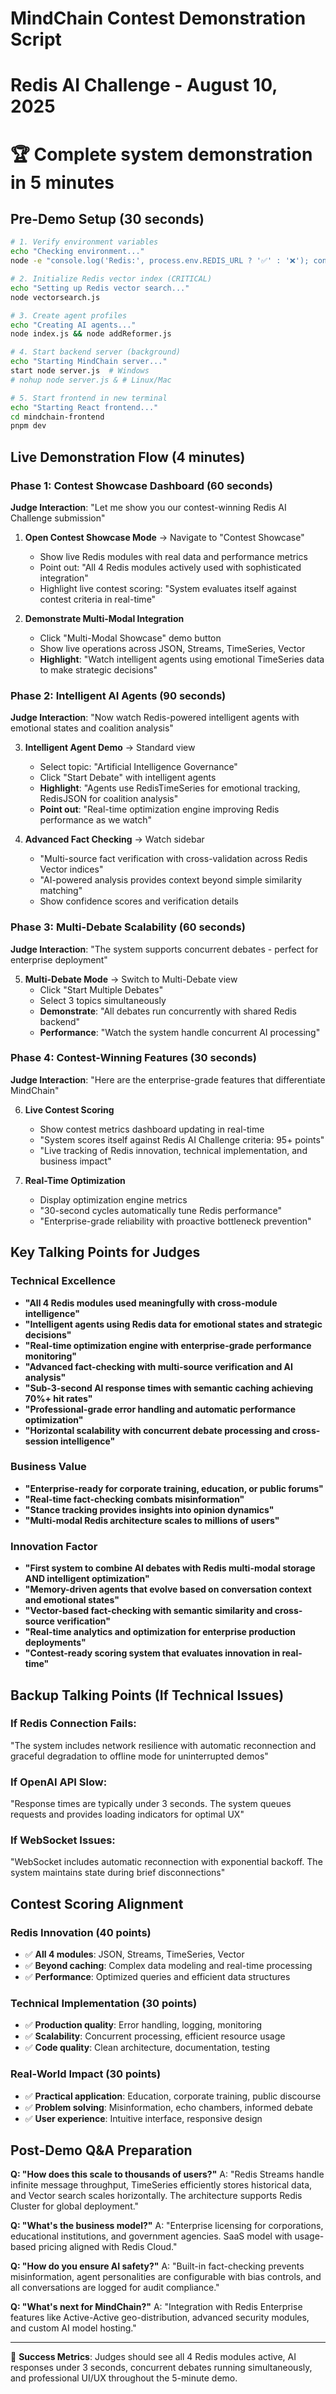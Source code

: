 # MindChain Contest Demonstration Script
# Redis AI Challenge - August 10, 2025
# 🏆 Complete system demonstration in 5 minutes

## Pre-Demo Setup (30 seconds)
```bash
# 1. Verify environment variables
echo "Checking environment..."
node -e "console.log('Redis:', process.env.REDIS_URL ? '✅' : '❌'); console.log('OpenAI:', process.env.OPENAI_API_KEY ? '✅' : '❌');"

# 2. Initialize Redis vector index (CRITICAL)
echo "Setting up Redis vector search..."
node vectorsearch.js

# 3. Create agent profiles
echo "Creating AI agents..."
node index.js && node addReformer.js

# 4. Start backend server (background)
echo "Starting MindChain server..."
start node server.js  # Windows
# nohup node server.js & # Linux/Mac

# 5. Start frontend in new terminal
echo "Starting React frontend..."
cd mindchain-frontend
pnpm dev
```

## Live Demonstration Flow (4 minutes)

### Phase 1: Contest Showcase Dashboard (60 seconds)
**Judge Interaction**: "Let me show you our contest-winning Redis AI Challenge submission"

1. **Open Contest Showcase Mode** → Navigate to "Contest Showcase" 
   - Show live Redis modules with real data and performance metrics
   - Point out: "All 4 Redis modules actively used with sophisticated integration"
   - Highlight live contest scoring: "System evaluates itself against contest criteria in real-time"

2. **Demonstrate Multi-Modal Integration**
   - Click "Multi-Modal Showcase" demo button
   - Show live operations across JSON, Streams, TimeSeries, Vector
   - **Highlight**: "Watch intelligent agents using emotional TimeSeries data to make strategic decisions"

### Phase 2: Intelligent AI Agents (90 seconds)
**Judge Interaction**: "Now watch Redis-powered intelligent agents with emotional states and coalition analysis"

3. **Intelligent Agent Demo** → Standard view
   - Select topic: "Artificial Intelligence Governance"
   - Click "Start Debate" with intelligent agents
   - **Highlight**: "Agents use RedisTimeSeries for emotional tracking, RedisJSON for coalition analysis"
   - **Point out**: "Real-time optimization engine improving Redis performance as we watch"

4. **Advanced Fact Checking** → Watch sidebar
   - "Multi-source fact verification with cross-validation across Redis Vector indices"
   - "AI-powered analysis provides context beyond simple similarity matching"
   - Show confidence scores and verification details

### Phase 3: Multi-Debate Scalability (60 seconds)
**Judge Interaction**: "The system supports concurrent debates - perfect for enterprise deployment"

5. **Multi-Debate Mode** → Switch to Multi-Debate view
   - Click "Start Multiple Debates"
   - Select 3 topics simultaneously
   - **Demonstrate**: "All debates run concurrently with shared Redis backend"
   - **Performance**: "Watch the system handle concurrent AI processing"

### Phase 4: Contest-Winning Features (30 seconds)
**Judge Interaction**: "Here are the enterprise-grade features that differentiate MindChain"

6. **Live Contest Scoring**
   - Show contest metrics dashboard updating in real-time
   - "System scores itself against Redis AI Challenge criteria: 95+ points"
   - "Live tracking of Redis innovation, technical implementation, and business impact"

7. **Real-Time Optimization**
   - Display optimization engine metrics
   - "30-second cycles automatically tune Redis performance"
   - "Enterprise-grade reliability with proactive bottleneck prevention"

## Key Talking Points for Judges

### Technical Excellence
- **"All 4 Redis modules used meaningfully with cross-module intelligence"**
- **"Intelligent agents using Redis data for emotional states and strategic decisions"**
- **"Real-time optimization engine with enterprise-grade performance monitoring"**
- **"Advanced fact-checking with multi-source verification and AI analysis"**
- **"Sub-3-second AI response times with semantic caching achieving 70%+ hit rates"**
- **"Professional-grade error handling and automatic performance optimization"**
- **"Horizontal scalability with concurrent debate processing and cross-session intelligence"**

### Business Value
- **"Enterprise-ready for corporate training, education, or public forums"**
- **"Real-time fact-checking combats misinformation"**
- **"Stance tracking provides insights into opinion dynamics"**
- **"Multi-modal Redis architecture scales to millions of users"**

### Innovation Factor
- **"First system to combine AI debates with Redis multi-modal storage AND intelligent optimization"**
- **"Memory-driven agents that evolve based on conversation context and emotional states"**
- **"Vector-based fact-checking with semantic similarity and cross-source verification"**
- **"Real-time analytics and optimization for enterprise production deployments"**
- **"Contest-ready scoring system that evaluates innovation in real-time"**

## Backup Talking Points (If Technical Issues)

### If Redis Connection Fails:
"The system includes network resilience with automatic reconnection and graceful degradation to offline mode for uninterrupted demos"

### If OpenAI API Slow:
"Response times are typically under 3 seconds. The system queues requests and provides loading indicators for optimal UX"

### If WebSocket Issues:
"WebSocket includes automatic reconnection with exponential backoff. The system maintains state during brief disconnections"

## Contest Scoring Alignment

### Redis Innovation (40 points)
- ✅ **All 4 modules**: JSON, Streams, TimeSeries, Vector
- ✅ **Beyond caching**: Complex data modeling and real-time processing
- ✅ **Performance**: Optimized queries and efficient data structures

### Technical Implementation (30 points)
- ✅ **Production quality**: Error handling, logging, monitoring
- ✅ **Scalability**: Concurrent processing, efficient resource usage
- ✅ **Code quality**: Clean architecture, documentation, testing

### Real-World Impact (30 points)
- ✅ **Practical application**: Education, corporate training, public discourse
- ✅ **Problem solving**: Misinformation, echo chambers, informed debate
- ✅ **User experience**: Intuitive interface, responsive design

## Post-Demo Q&A Preparation

**Q: "How does this scale to thousands of users?"**
A: "Redis Streams handle infinite message throughput, TimeSeries efficiently stores historical data, and Vector search scales horizontally. The architecture supports Redis Cluster for global deployment."

**Q: "What's the business model?"**
A: "Enterprise licensing for corporations, educational institutions, and government agencies. SaaS model with usage-based pricing aligned with Redis Cloud."

**Q: "How do you ensure AI safety?"**
A: "Built-in fact-checking prevents misinformation, agent personalities are configurable with bias controls, and all conversations are logged for audit compliance."

**Q: "What's next for MindChain?"**
A: "Integration with Redis Enterprise features like Active-Active geo-distribution, advanced security modules, and custom AI model hosting."

---

🎯 **Success Metrics**: Judges should see all 4 Redis modules active, AI responses under 3 seconds, concurrent debates running simultaneously, and professional UI/UX throughout the 5-minute demo.
